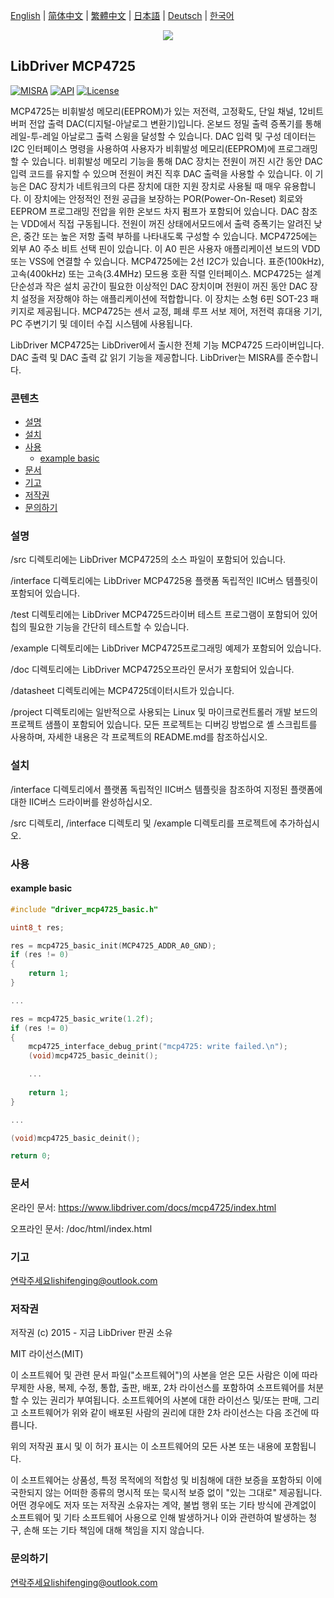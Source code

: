 [English](/README.md) | [ 简体中文](/README_zh-Hans.md) | [繁體中文](/README_zh-Hant.md) | [日本語](/README_ja.md) | [Deutsch](/README_de.md) | [한국어](/README_ko.md)

<div align=center>
<img src="/doc/image/logo.png"/>
</div>

## LibDriver MCP4725

[![MISRA](https://img.shields.io/badge/misra-compliant-brightgreen.svg)](/misra/README.md) [![API](https://img.shields.io/badge/api-reference-blue.svg)](https://www.libdriver.com/docs/mcp4725/index.html) [![License](https://img.shields.io/badge/license-MIT-brightgreen.svg)](/LICENSE)

MCP4725는 비휘발성 메모리(EEPROM)가 있는 저전력, 고정확도, 단일 채널, 12비트 버퍼 전압 출력 DAC(디지털-아날로그 변환기)입니다. 온보드 정밀 출력 증폭기를 통해 레일-투-레일 아날로그 출력 스윙을 달성할 수 있습니다.
DAC 입력 및 구성 데이터는 I2C 인터페이스 명령을 사용하여 사용자가 비휘발성 메모리(EEPROM)에 프로그래밍할 수 있습니다. 비휘발성 메모리 기능을 통해 DAC 장치는 전원이 꺼진 시간 동안 DAC 입력 코드를 유지할 수 있으며 전원이 켜진 직후 DAC 출력을 사용할 수 있습니다. 이 기능은 DAC 장치가 네트워크의 다른 장치에 대한 지원 장치로 사용될 때 매우 유용합니다. 이 장치에는 안정적인 전원 공급을 보장하는 POR(Power-On-Reset) 회로와 EEPROM 프로그래밍 전압을 위한 온보드 차지 펌프가 포함되어 있습니다. DAC 참조는 VDD에서 직접 구동됩니다. 전원이 꺼진 상태에서모드에서 출력 증폭기는 알려진 낮은, 중간 또는 높은 저항 출력 부하를 나타내도록 구성할 수 있습니다. MCP4725에는 외부 A0 주소 비트 선택 핀이 있습니다. 이 A0 핀은 사용자 애플리케이션 보드의 VDD 또는 VSS에 연결할 수 있습니다. MCP4725에는 2선 I2C가 있습니다. 표준(100kHz), 고속(400kHz) 또는 고속(3.4MHz) 모드용 호환 직렬 인터페이스. MCP4725는 설계 단순성과 작은 설치 공간이 필요한 이상적인 DAC 장치이며 전원이 꺼진 동안 DAC 장치 설정을 저장해야 하는 애플리케이션에 적합합니다. 이 장치는 소형 6핀 SOT-23 패키지로 제공됩니다. MCP4725는 센서 교정, 폐쇄 루프 서보 제어, 저전력 휴대용 기기, PC 주변기기 및 데이터 수집 시스템에 사용됩니다.

LibDriver MCP4725는 LibDriver에서 출시한 전체 기능 MCP4725 드라이버입니다. DAC 출력 및 DAC 출력 값 읽기 기능을 제공합니다. LibDriver는 MISRA를 준수합니다.

### 콘텐츠

  - [설명](#설명)
  - [설치](#설치)
  - [사용](#사용)
    - [example basic](#example-basic)
  - [문서](#문서)
  - [기고](#기고)
  - [저작권](#저작권)
  - [문의하기](#문의하기)

### 설명

/src 디렉토리에는 LibDriver MCP4725의 소스 파일이 포함되어 있습니다.

/interface 디렉토리에는 LibDriver MCP4725용 플랫폼 독립적인 IIC버스 템플릿이 포함되어 있습니다.

/test 디렉토리에는 LibDriver MCP4725드라이버 테스트 프로그램이 포함되어 있어 칩의 필요한 기능을 간단히 테스트할 수 있습니다.

/example 디렉토리에는 LibDriver MCP4725프로그래밍 예제가 포함되어 있습니다.

/doc 디렉토리에는 LibDriver MCP4725오프라인 문서가 포함되어 있습니다.

/datasheet 디렉토리에는 MCP4725데이터시트가 있습니다.

/project 디렉토리에는 일반적으로 사용되는 Linux 및 마이크로컨트롤러 개발 보드의 프로젝트 샘플이 포함되어 있습니다. 모든 프로젝트는 디버깅 방법으로 셸 스크립트를 사용하며, 자세한 내용은 각 프로젝트의 README.md를 참조하십시오.

### 설치

/interface 디렉토리에서 플랫폼 독립적인 IIC버스 템플릿을 참조하여 지정된 플랫폼에 대한 IIC버스 드라이버를 완성하십시오.

/src 디렉토리, /interface 디렉토리 및 /example 디렉토리를 프로젝트에 추가하십시오.

### 사용

#### example basic

```C
#include "driver_mcp4725_basic.h"

uint8_t res;

res = mcp4725_basic_init(MCP4725_ADDR_A0_GND);
if (res != 0)
{
    return 1;
}

...

res = mcp4725_basic_write(1.2f);
if (res != 0)
{
    mcp4725_interface_debug_print("mcp4725: write failed.\n");
    (void)mcp4725_basic_deinit();

    ...
    
    return 1;
}

...

(void)mcp4725_basic_deinit();

return 0;
```

### 문서

온라인 문서: https://www.libdriver.com/docs/mcp4725/index.html

오프라인 문서: /doc/html/index.html

### 기고

연락주세요lishifenging@outlook.com

### 저작권

저작권 (c) 2015 - 지금 LibDriver 판권 소유

MIT 라이선스(MIT)

이 소프트웨어 및 관련 문서 파일("소프트웨어")의 사본을 얻은 모든 사람은 이에 따라 무제한 사용, 복제, 수정, 통합, 출판, 배포, 2차 라이선스를 포함하여 소프트웨어를 처분할 수 있는 권리가 부여됩니다. 소프트웨어의 사본에 대한 라이선스 및/또는 판매, 그리고 소프트웨어가 위와 같이 배포된 사람의 권리에 대한 2차 라이선스는 다음 조건에 따릅니다.

위의 저작권 표시 및 이 허가 표시는 이 소프트웨어의 모든 사본 또는 내용에 포함됩니다.

이 소프트웨어는 상품성, 특정 목적에의 적합성 및 비침해에 대한 보증을 포함하되 이에 국한되지 않는 어떠한 종류의 명시적 또는 묵시적 보증 없이 "있는 그대로" 제공됩니다. 어떤 경우에도 저자 또는 저작권 소유자는 계약, 불법 행위 또는 기타 방식에 관계없이 소프트웨어 및 기타 소프트웨어 사용으로 인해 발생하거나 이와 관련하여 발생하는 청구, 손해 또는 기타 책임에 대해 책임을 지지 않습니다.

### 문의하기

연락주세요lishifenging@outlook.com